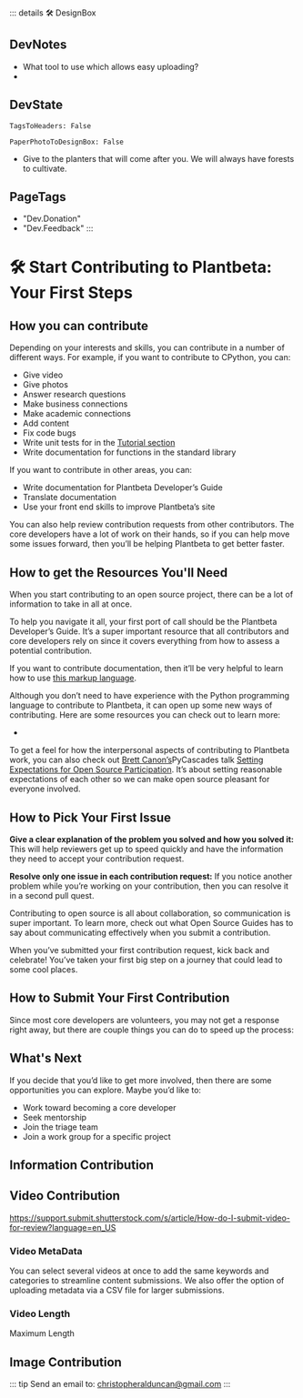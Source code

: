 ::: details 🛠 <dev>DesignBox</dev>

## DevNotes

- What tool to use which allows easy uploading?
- 

## DevState

`TagsToHeaders: False`

`PaperPhotoToDesignBox: False`

- Give to the planters that will come after you. We will always have forests to cultivate.

<h2>PageTags</h2>

- "Dev.Donation"
- "Dev.Feedback"
:::

# 🛠 Start Contributing to Plantbeta: Your First Steps

## How you can contribute

Depending on your interests and skills, you can contribute in a number of different ways. For example, if you want to contribute to CPython, you can:

- Give video
- Give photos
- Answer research questions
- Make business connections
- Make academic connections
- Add content
- Fix code bugs
- Write unit tests for  in the [Tutorial section](/tutorial/Overview)
- Write documentation for functions in the standard library

If you want to contribute in other areas, you can:

- Write documentation for Plantbeta Developer’s Guide
- Translate documentation
- Use your front end skills to improve Plantbeta’s site

You can also help review contribution requests from other contributors. The core developers have a lot of work on their hands, so if you can help move some issues forward, then you’ll be helping Plantbeta to get better faster.

## How to get the Resources You'll Need

When you start contributing to an open source project, there can be a lot of information to take in all at once.

To help you navigate it all, your first port of call should be the Plantbeta Developer’s Guide. It’s a super important resource that all contributors and core developers rely on since it covers everything from how to assess a potential contribution.

If you want to contribute documentation, then it’ll be very helpful to learn how to use [this markup language](https://www.markdownguide.org/cheat-sheet/).

Although you don’t need to have experience with the Python programming language to contribute to Plantbeta, it can open up some new ways of contributing. Here are some resources you can check out to learn more:

-

To get a feel for how the interpersonal aspects of contributing to Plantbeta work, you can also check out [Brett Canon’s](https://ca.linkedin.com/in/drbrettcannon)PyCascades talk [Setting Expectations for Open Source Participation](https://www.youtube.com/watch?v=-Nk-8fSJM6I). It’s about setting reasonable expectations of each other so we can make open source pleasant for everyone involved.

## How to Pick Your First Issue

**Give a clear explanation of the problem you solved and how you solved it:** This will help reviewers get up to speed quickly and have the information they need to accept your contribution request.

**Resolve only one issue in each contribution request:** If you notice another problem while you’re working on your contribution, then you can resolve it in a second pull quest.

Contributing to open source is all about collaboration, so communication is super important. To learn more, check out what Open Source Guides has to say about communicating effectively when you submit a contribution.

When you’ve submitted your first contribution request, kick back and celebrate! You’ve taken your first big step on a journey that could lead to some cool places.

## How to Submit Your First Contribution

Since most core developers are volunteers, you may not get a response right away, but there are couple things you can do to speed up the process:

## What's Next

If you decide that you’d like to get more involved, then there are some opportunities you can explore. Maybe you’d like to:

- Work toward becoming a core developer
- Seek mentorship
- Join the triage team
- Join a work group for a specific project

## Information Contribution

## Video Contribution

<https://support.submit.shutterstock.com/s/article/How-do-I-submit-video-for-review?language=en_US>

### Video MetaData

You can select several videos at once to add the same keywords and categories to streamline content submissions. We also offer the option of uploading metadata via a CSV file for larger submissions.

### Video Length

Maximum Length

## Image Contribution

::: tip Send an email to:
<christopheralduncan@gmail.com>
:::
